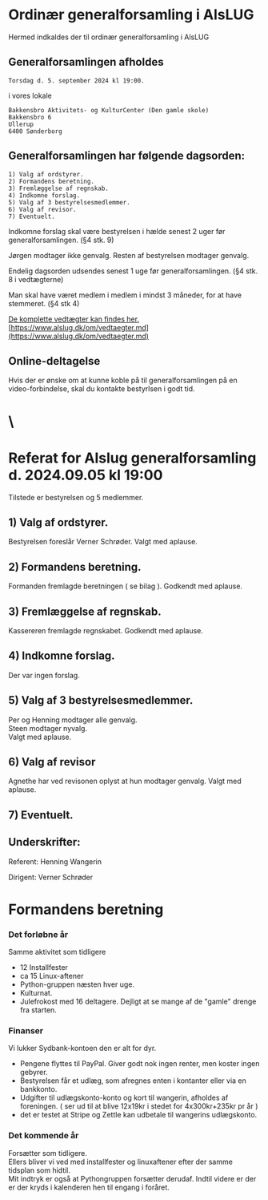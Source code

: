# Ordinær generalforsamling i AlsLUG

Hermed indkaldes der til ordinær generalforsamling i AlsLUG

## Generalforsamlingen afholdes
    Torsdag d. 5. september 2024 kl 19:00.

i vores lokale

    Bakkensbro Aktivitets- og KulturCenter (Den gamle skole)
    Bakkensbro 6
    Ullerup
    6400 Sønderborg

## Generalforsamlingen har følgende dagsorden:

    1) Valg af ordstyrer.
    2) Formandens beretning.
    3) Fremlæggelse af regnskab.
    4) Indkomne forslag.
    5) Valg af 3 bestyrelsesmedlemmer.
    6) Valg af revisor.
    7) Eventuelt.

Indkomne forslag skal være bestyrelsen i hælde senest 2 uger før generalforsamlingen. (§4 stk. 9)

Jørgen modtager ikke genvalg.
Resten af bestyrelsen modtager genvalg.

Endelig dagsorden udsendes senest 1 uge før generalforsamlingen. (§4 stk. 8 i vedtægterne)

Man skal have været medlem i medlem i mindst 3 måneder, for at have stemmeret. (§4 stk 4)

[De komplette vedtægter kan findes her.](https://www.alslug.dk/om/vedtaegter.md)\
[https://www.alslug.dk/om/vedtaegter.md](https://www.alslug.dk/om/vedtaegter.md)

## Online-deltagelse
Hvis der er ønske om at kunne koble på til generalforsamlingen på en video-forbindelse, skal du kontakte bestyrlsen i godt tid.


# \
# Referat for Alslug generalforsamling d. 2024.09.05 kl 19:00

Tilstede er bestyrelsen og 5 medlemmer.

## 1) Valg af ordstyrer.
Bestyrelsen foreslår Verner Schrøder. Valgt med aplause.

## 2) Formandens beretning.
Formanden fremlagde beretningen ( se bilag ). Godkendt med aplause.

## 3) Fremlæggelse af regnskab.
Kassereren fremlagde regnskabet. Godkendt med aplause.

## 4) Indkomne forslag.
Der var ingen forslag.

## 5) Valg af 3 bestyrelsesmedlemmer.
Per og Henning modtager alle genvalg.\
Steen modtager nyvalg.\
Valgt med aplause.

## 6) Valg af revisor
Agnethe har ved revisonen oplyst at hun modtager genvalg. Valgt med aplause.

## 7) Eventuelt.


## Underskrifter:

Referent: Henning Wangerin

Dirigent: Verner Schrøder


# Formandens beretning
### Det forløbne år
Samme aktivitet som tidligere

* 12 Installfester
* ca 15 Linux-aftener
* Python-gruppen næsten hver uge.
* Kulturnat.
* Julefrokost med 16 deltagere. Dejligt at se mange af de "gamle" drenge fra starten.

### Finanser
Vi lukker Sydbank-kontoen den er alt for dyr. 

* Pengene flyttes til PayPal. Giver godt nok ingen renter, men koster ingen gebyrer.
* Bestyrelsen får et udlæg, som afregnes enten i kontanter eller via en bankkonto.
* Udgifter til udlægskonto-konto og kort til wangerin, afholdes af foreningen. ( ser ud til at blive 12x19kr i stedet for 4x300kr+235kr pr år )
* det er testet at Stripe og Zettle kan udbetale til wangerins udlægskonto.

### Det kommende år
Forsætter som tidligere.\
Ellers bliver vi ved med installfester og linuxaftener efter der samme tidsplan som hidtil.\
Mit indtryk er også at Pythongruppen forsætter derudaf. Indtil videre er der er der kryds i kalenderen hen til engang i foråret.
